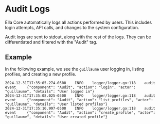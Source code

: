 # Audit Logs

Ella Core automatically logs all actions performed by users. This includes login attempts, API calls, and changes to the system configuration.

Audit logs are sent to stdout, along with the rest of the logs. They can be differentiated and filtered with the "Audit" tag.

## Example

In the following example, we see the `guillaume` user logging in, listing profiles, and creating a new profile.

```
2024-12-31T17:35:05.274-0500    INFO    logger/logger.go:118    audit event     {"component": "Audit", "action": "login", "actor": "guillaume", "details": "User logged in"}
2024-12-31T17:35:08.025-0500    INFO    logger/logger.go:118    audit event     {"component": "Audit", "action": "list_profiles", "actor": "guillaume", "details": "User listed profiles"}
2024-12-31T17:35:10.997-0500    INFO    logger/logger.go:118    audit event     {"component": "Audit", "action": "create_profile", "actor": "guillaume", "details": "User created profile"}
```
